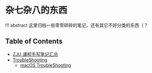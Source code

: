 # 杂七杂八的东西

!!! abstract
    这里归档一些零零碎碎的笔记，还有其它不好分类的东西（？

## Table of Contents
- [ZJU 课程手写笔记汇总](notes)
- [TroubleShooting](troubleshooting/)
    - [macOS TroubleShooting](troubleshooting/mac/)